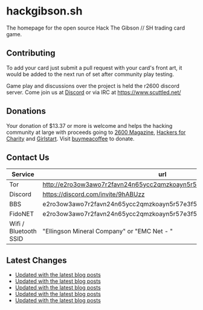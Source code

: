 # hackgibson.sh
The homepage for the open source Hack The Gibson // SH trading card game.


## Contributing

To add your card just submit a pull request with your card's front art, it would be added to the next run of set after community play testing.

Game play and discussions over the project is held the r2600 discord server. Come join us at [Discord](https://discord.com/invite/9hABUzz) or via IRC at https://www.scuttled.net/


## Donations

Your donation of $13.37 or more is welcome and helps the hacking community at large with proceeds going to [2600 Magazine](https://2600.com/), [Hackers for Charity](https://hackersforcharity.org) and [Girlstart](https://girlstart.org).  Visit [buymeacoffee](https://www.buymeacoffee.com/hackgibson.sh) to donate.


## Contact Us

Service | url
-|-
Tor | http://e2ro3ow3awo7r2favn24n65ycc2qmzkoayn5r57e3f56nvjwdcgg32ad.onion
Discord | https://discord.com/invite/9hABUzz
BBS | e2ro3ow3awo7r2favn24n65ycc2qmzkoayn5r57e3f56nvjwdcgg32ad.onion:23
FidoNET | e2ro3ow3awo7r2favn24n65ycc2qmzkoayn5r57e3f56nvjwdcgg32ad.onion:24554
Wifi / Bluetooth SSID | "Ellingson Mineral Company" or "EMC Net - <fidonet address>"

## Latest Changes
<!-- BLOG-POST-LIST:START -->
- [Updated with the latest blog posts](https://github.com/DFW2600/hackgibson.sh/commit/6d96ed7f768262531f545a240e8bc3e2097aeaa7)
- [Updated with the latest blog posts](https://github.com/DFW2600/hackgibson.sh/commit/1f85841834b1178ccd10e49a22c3302e114c255c)
- [Updated with the latest blog posts](https://github.com/DFW2600/hackgibson.sh/commit/62d3cb78d704e2e6befb8411c6ee887d4609f67b)
- [Updated with the latest blog posts](https://github.com/DFW2600/hackgibson.sh/commit/6706a09db6a1078c3f9d5b6957efc71b5fce0e7b)
- [Updated with the latest blog posts](https://github.com/DFW2600/hackgibson.sh/commit/0631a247623ffd24c4e1db6def45aa6ea0b2d0d1)
<!-- BLOG-POST-LIST:END -->
